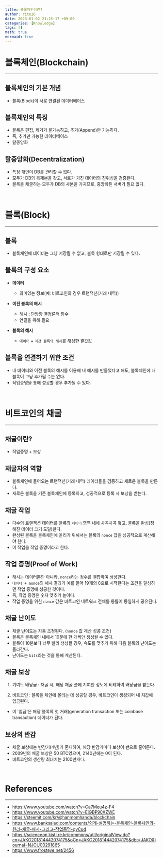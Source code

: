 ```yaml
--- 
title: 블록체인이란?
author: rito26 
date: 2023-01-02 21:25:17 +09:00 
categories: [Knowledge] 
tags: [] 
math: true 
mermaid: true 
--- 
```


# 블록체인(Blockchain)
--- 

## 블록체인의 기본 개념
- 블록(Block)이 서로 연결된 데이터베이스

## 블록체인의 특징
- 블록은 편집, 제거가 불가능하고, 추가(Append)만 가능하다.
- 즉, 추가만 가능한 데이터베이스
- 탈중앙화

## 탈중앙화(Decentralization)
- 특정 개인이 DB를 관리할 수 없다.
- 모두가 DB의 복제본을 갖고, 서로가 가진 데이터의 진위성을 검증한다.
- 블록을 채굴하는 모두가 DB의 사본을 가지므로, 중앙화된 서버가 필요 없다.

<br>


# 블록(Block)
---

## 블록
- 블록체인에 데이터는 그냥 저장될 수 없고, 블록 형태로만 저장될 수 있다.

## 블록의 구성 요소
- **데이터**
  - 의미있는 정보(예: 비트코인의 경우 트랜잭션(거래 내역))

- **이전 블록의 해시**
  - 해시 : 단방향 결정론적 함수
  - 연결을 위해 필요

- **블록의 해시**
  - `데이터` + `이전 블록의 해시`를 해싱한 결괏값

## 블록을 연결하기 위한 조건
- 내 데이터와 이전 블록의 해시를 이용해 내 해시를 만들었다고 해도, 블록체인에 내 블록이 그냥 추가될 수는 없다.
- 작업증명을 통해 성공할 경우 추가될 수 있다.

<br>


# 비트코인의 채굴
---

## 채굴이란?
- 작업증명 + 보상

## 채굴자의 역할
- 블록체인에 들어오는 트랜잭션(거래 내역) 데이터들을 검증하고 새로운 블록을 만든다.
- 새로운 블록을 기존 블록체인에 등록하고, 성공적으로 등록 시 보상을 받는다.

## 채굴 작업
- 다수의 트랜잭션 데이터를 블록의 `데이터` 영역 내에 차곡차곡 쌓고, 블록을 완성(정해진 데이터 크기 도달)한다.
- 완성된 블록을 블록체인에 올리기 위해서는 블록의 `nonce` 값을 성공적으로 계산해야 한다.
- 이 작업을 작업 증명이라고 한다.

## 작업 증명(Proof of Work)
- 해시는 데이터뿐만 아니라, `nonce`라는 정수를 결합하여 생성한다.
- `데이터 + nonce`의 해시 결과가 예를 들어 19개의 0으로 시작한다는 조건을 달성하면 작업 증명에 성공한 것이다.
- 즉, 작업 증명은 숫자 맞추기 놀이다.
- 작업 증명을 위한 `nonce` 값은 비트코인 네트워크 전체를 통틀어 동일하게 공유된다.

## 채굴 난이도
- 채굴 난이도는 자동 조정된다. (`nonce` 값 계산 성공 조건)
- 블록은 블록체인 내에서 10분에 한 개씩만 생성될 수 있다.
- 블록이 10분보다 너무 빨리 생성될 경우, 속도를 맞추기 위해 다음 블록의 난이도는 올라간다.
- 난이도는 `bits`라는 것을 통해 계산된다.

## 채굴 보상
1. 기여도 배당금 : 채굴 시, 해당 채굴 풀에 기여한 정도에 비례하여 배당금을 받는다.

2. 비트코인 : 블록을 체인에 올리는 데 성공할 경우, 비트코인이 생성되어 내 지갑에 입금된다.
  - 이 '입금'은 해당 블록의 첫 거래(generation transaction 또는 coinbase transaction) 데이터가 된다.

## 보상의 반감
- 채굴 보상에는 반감기(4년)가 존재하여, 해당 반감기마다 보상이 반으로 줄어든다.
- 2009년의 채굴 보상은 50 BTC였으며, 2140년에는 0이 된다.
- 비트코인의 생산량 최대치는 2100만개다.

<br>

<!------------------------------------------------------------------> 

# References
--- 
- <https://www.youtube.com/watch?v=Ca7Meu4z-F4> 
- <https://www.youtube.com/watch?v=ElGBP90XZWE>
- <https://steemit.com/kr/@hanmomhanda/blockchain>
- <https://www.banksalad.com/contents/쉽게-설명하는-블록체인-블록체인의-원리-채굴-해시-그리고-작업증명-qvCud>
- <https://scienceon.kisti.re.kr/commons/util/originalView.do?cn=JAKO201814442074175&oCn=JAKO201814442074175&dbt=JAKO&journal=NJOU00291865>
- <https://www.frosteye.net/2456>

